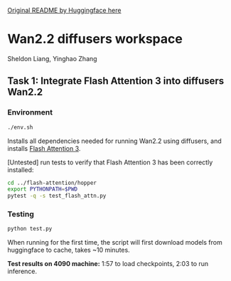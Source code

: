 [Original README by Huggingface here](README_huggingface.md)

# Wan2.2 diffusers workspace
Sheldon Liang, Yinghao Zhang

## Task 1: Integrate Flash Attention 3 into diffusers Wan2.2

### Environment

```bash
./env.sh
```
Installs all dependencies needed for running Wan2.2 using diffusers, and installs [Flash Attention 3](https://github.com/Dao-AILab/flash-attention?tab=readme-ov-file#flashattention-3-beta-release).

\[Untested\] run tests to verify that Flash Attention 3 has been correctly installed:
```bash
cd ../flash-attention/hopper
export PYTHONPATH=$PWD
pytest -q -s test_flash_attn.py
```

### Testing

```bash
python test.py
```
When running for the first time, the script will first download models from huggingface to cache, takes ~10 minutes.

**Test results on 4090 machine:** 1:57 to load checkpoints, 2:03 to run inference.